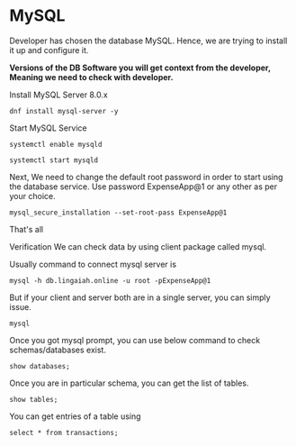 # MySQL

Developer has chosen the database MySQL. Hence, we are trying to install it up and configure it.

**Versions of the DB Software you will get context from the developer, Meaning we need to check with developer.**

Install MySQL Server 8.0.x

```
dnf install mysql-server -y
```

Start MySQL Service

```
systemctl enable mysqld
```
```
systemctl start mysqld
```

Next, We need to change the default root password in order to start using the database service. Use password ExpenseApp@1 or any other as per your choice.

```
mysql_secure_installation --set-root-pass ExpenseApp@1
```
That's all



Verification
We can check data by using client package called mysql.

Usually command to connect mysql server is
```
mysql -h db.lingaiah.online -u root -pExpenseApp@1
```
But if your client and server both are in a single server, you can simply issue.
```
mysql
```
Once you got mysql prompt, you can use below command to check schemas/databases exist.
```
show databases;
```
Once you are in particular schema, you can get the list of tables.
```
show tables;
```
You can get entries of a table using
```
select * from transactions;
```